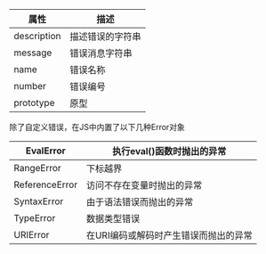 
| 属性          | 描述       |
| ----------- | -------- |
| description | 描述错误的字符串 |
| message     | 错误消息字符串  |
| name        | 错误名称     |
| number      | 错误编号     |
| prototype   | 原型       |
除了自定义错误，在JS中内置了以下几种Error对象

| EvalError      | 执行eval()函数时抛出的异常     |
| -------------- | -------------------- |
| RangeError     | 下标越界                 |
| ReferenceError | 访问不存在变量时抛出的异常        |
| SyntaxError    | 由于语法错误而抛出的异常         |
| TypeError      | 数据类型错误               |
| URIError       | 在URI编码或解码时产生错误而抛出的异常 |
